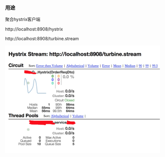 ### 用途

聚合hystrix客户端

http://localhost:8908/hystrix

http://localhost:8908/turbine.stream

![集群监控图片](../docs/image/turbine.png)